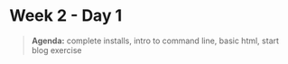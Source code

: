 # Week 2 - Day 1

> **Agenda:** complete installs, intro to command line, basic html, start blog exercise